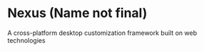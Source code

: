 # Nexus (Name not final)

A cross-platform desktop customization framework built on web technologies